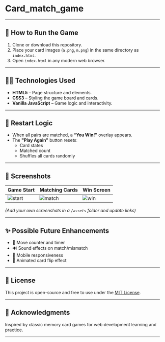# Card_match_game


---

## 🚀 How to Run the Game

1. Clone or download this repository.
2. Place your card images (`a.png`, `m.png`) in the same directory as `index.html`.
3. Open `index.html` in any modern web browser.

---

## 🧑‍💻 Technologies Used

- **HTML5** – Page structure and elements.
- **CSS3** – Styling the game board and cards.
- **Vanilla JavaScript** – Game logic and interactivity.

---

## 🔁 Restart Logic

- When all pairs are matched, a **“You Win!”** overlay appears.
- The **"Play Again"** button resets:
  - Card states
  - Matched count
  - Shuffles all cards randomly

---

## 📸 Screenshots

| Game Start | Matching Cards | Win Screen |
|------------|----------------|-------------|
| ![start](assets/start.png) | ![match](assets/match.png) | ![win](assets/win.png) |

*(Add your own screenshots in a `/assets` folder and update links)*

---

## ✨ Possible Future Enhancements

- 🔢 Move counter and timer
- 🔊 Sound effects on match/mismatch
- 📱 Mobile responsiveness
- 🎨 Animated card flip effect

---

## 📜 License

This project is open-source and free to use under the [MIT License](LICENSE).

---

## 🙌 Acknowledgments

Inspired by classic memory card games for web development learning and practice.

---
